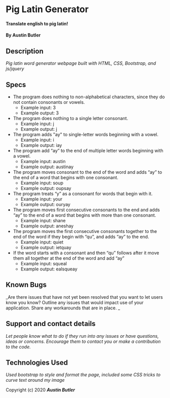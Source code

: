 # Pig Latin Generator

#### Translate english to pig latin!

#### By Austin Butler

## Description

_Pig latin word generator webpage built with HTML, CSS, Bootstrap, and js/jquery_

## Specs

* The program does nothing to non-alphabetical characters, since they do not contain consonants or vowels.
  * Example input: 3
  * Example output: 3
* The program does nothing to a single letter consonant. 
  * Example input: j
  * Example output: j
* The program adds "ay" to single-letter words beginning with a vowel.
  * Example input: i
  * Example output: iay
* The program add “ay” to the end of multiple letter words beginning with a vowel. 
  * Example input: austin
  * Example output: austinay 
* The program moves consonant to the end of the word and adds “ay” to the end of a word that begins with one     consonant. 
  * Example input: soup
  * Example output: oupsay
* The program treats “y” as a consonant for words that begin with it. 
  * Example input: your
  * Example output: ouryay
* The program moves first consecutive consonants to the end and adds “ay” to the end of a word that begins with more than one consonant.
  * Example input: shane 
  *	Example output: aneshay
* The program moves the first consecutive consonants together to the end of the word if they begin with “qu”, and adds “ay” to the end. 
  * Example input: quiet
  * Example output: ietquay
* If the word starts with a consonant and then “qu” follows after it move them all together at the end of the word and add “ay”
  * Example input: squeal
  * Example output: ealsqueay

## Known Bugs

_Are there issues that have not yet been resolved that you want to let users know you know?  Outline any issues that would impact use of your application.  Share any workarounds that are in place. _

## Support and contact details

_Let people know what to do if they run into any issues or have questions, ideas or concerns.  Encourage them to contact you or make a contribution to the code._

## Technologies Used

_Used bootstrap to style and format the page, included some CSS tricks to curve text around my image_

Copyright (c) 2020 **_Austin Butler_**